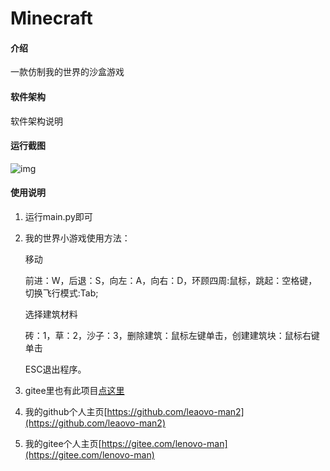 # Minecraft

#### 介绍
一款仿制我的世界的沙盒游戏

#### 软件架构
软件架构说明


#### 运行截图

![img](https://img.jbzj.com/file_images/article/202111/2021110909230214.jpg)

#### 使用说明

1.  运行main.py即可
2.  我的世界小游戏使用方法：

    移动

    前进：W，后退：S，向左：A，向右：D，环顾四周:鼠标，跳起：空格键，切换飞行模式:Tab;

    选择建筑材料

    砖：1，草：2，沙子：3，删除建筑：鼠标左键单击，创建建筑块：鼠标右键单击

    ESC退出程序。
4.  gitee里也有此项目[点这里](https://gitee.com/lenovo-man/minecraft)
3.  我的github个人主页[https://github.com/leaovo-man2](https://github.com/leaovo-man2)
3.  我的gitee个人主页[https://gitee.com/lenovo-man](https://gitee.com/lenovo-man)
